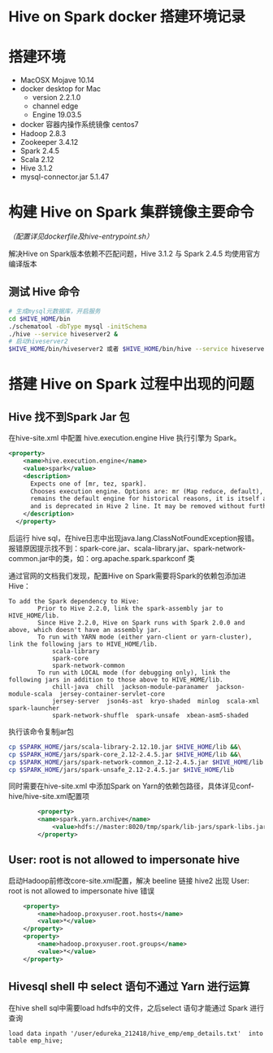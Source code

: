 # Hive on Spark docker 搭建环境记录

# 搭建环境

- MacOSX Mojave 10.14
- docker desktop for Mac 
  - version 2.2.1.0
  - channel edge 
  - Engine 19.03.5
- docker 容器内操作系统镜像 centos7
- Hadoop 2.8.3
- Zookeeper 3.4.12
- Spark 2.4.5
- Scala 2.12
- Hive 3.1.2
- mysql-connector.jar 5.1.47

# 构建 Hive on Spark 集群镜像主要命令
*（配置详见dockerfile及hive-entrypoint.sh）*

解决Hive on Spark版本依赖不匹配问题，Hive 3.1.2 与 Spark 2.4.5 均使用官方编译版本

## 测试 Hive 命令

```bash
# 生成mysql元数据库，开启服务
cd $HIVE_HOME/bin
./schematool -dbType mysql -initSchema
./hive --service hiveserver2 &
# 启动hiveserver2
$HIVE_HOME/bin/hiveserver2 或者 $HIVE_HOME/bin/hive --service hiveserver2
```

# 搭建 Hive on Spark 过程中出现的问题

## Hive 找不到Spark Jar 包

在hive-site.xml 中配置 hive.execution.engine Hive 执行引擎为 Spark。

```xml
<property>
    <name>hive.execution.engine</name>
    <value>spark</value>
    <description>
      Expects one of [mr, tez, spark].
      Chooses execution engine. Options are: mr (Map reduce, default), tez, spark. While MR
      remains the default engine for historical reasons, it is itself a historical engine
      and is deprecated in Hive 2 line. It may be removed without further warning.
    </description>
  </property>
```
后运行 hive sql，在hive日志中出现java.lang.ClassNotFoundException报错。报错原因提示找不到：spark-core.jar、scala-library.jar、spark-network-common.jar中的类，如：org.apache.spark.sparkconf 类

通过官网的文档我们发现，配置Hive on Spark需要将Spark的依赖包添加进Hive：

```
To add the Spark dependency to Hive:
        Prior to Hive 2.2.0, link the spark-assembly jar to HIVE_HOME/lib.
        Since Hive 2.2.0, Hive on Spark runs with Spark 2.0.0 and above, which doesn't have an assembly jar.
        To run with YARN mode (either yarn-client or yarn-cluster), link the following jars to HIVE_HOME/lib.
            scala-library
            spark-core
            spark-network-common
        To run with LOCAL mode (for debugging only), link the following jars in addition to those above to HIVE_HOME/lib.
            chill-java  chill  jackson-module-paranamer  jackson-module-scala  jersey-container-servlet-core
            jersey-server  json4s-ast  kryo-shaded  minlog  scala-xml  spark-launcher
            spark-network-shuffle  spark-unsafe  xbean-asm5-shaded
```

执行该命令复制jar包

```bash
cp $SPARK_HOME/jars/scala-library-2.12.10.jar $HIVE_HOME/lib &&\
cp $SPARK_HOME/jars/spark-core_2.12-2.4.5.jar $HIVE_HOME/lib &&\
cp $SPARK_HOME/jars/spark-network-common_2.12-2.4.5.jar $HIVE_HOME/lib &&\
cp $SPARK_HOME/jars/spark-unsafe_2.12-2.4.5.jar $HIVE_HOME/lib
```

同时需要在hive-site.xml 中添加Spark on Yarn的依赖包路径，具体详见conf-hive/hive-site.xml配置项

```xml
        <property>
        <name>spark.yarn.archive</name>
            <value>hdfs://master:8020/tmp/spark/lib-jars/spark-libs.jar</value>
        </property>
```

## User: root is not allowed to impersonate hive

启动Hadoop前修改core-site.xml配置，解决 beeline 链接 hive2 出现 User: root is not allowed to impersonate hive 错误

```xml
    <property>
        <name>hadoop.proxyuser.root.hosts</name>
        <value>*</value>
    </property>
    <property>
        <name>hadoop.proxyuser.root.groups</name>
        <value>*</value>
    </property>
```
## Hivesql shell 中 select 语句不通过 Yarn 进行运算

在hive shell sql中需要load hdfs中的文件，之后select 语句才能通过 Spark 进行查询

```    
load data inpath '/user/edureka_212418/hive_emp/emp_details.txt'  into table emp_hive;
```
